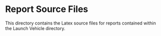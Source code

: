 # Report Source Files
This directory contains the Latex source files for reports contained within the Launch Vehicle directory.
